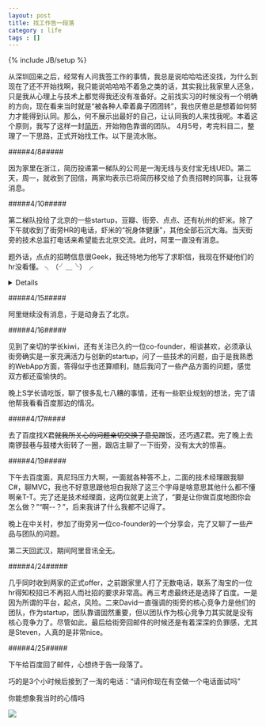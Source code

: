 ```yaml
---
layout: post
title: 找工作告一段落
category : life
tags : []
---
```

{% include JB/setup %}

从深圳回来之后，经常有人问我签工作的事情，我总是说哈哈哈还没找，为什么到现在了还不开始找啊，我只能说哈哈哈不着急之类的话，其实我比我家里人还急，只是我从心理上与技术上都觉得我还没有准备好。之前找实习的时候没有一个明确的方向，现在看来当时就是“被各种人牵着鼻子团团转”，我也厌倦总是想着如何努力才能得到认同。那么，何不展示出最好的自己，让认同我的人来找我呢。本着这个原则，我写了这样一封[简历](http://leeyeh.me/resume)，开始物色靠谱的团队。
4月5号，考完科目二，整理了一下思路，正式开始找工作。以下是流水账。

#####4/8#####

因为家里在浙江，简历投递第一梯队的公司是一淘无线与支付宝无线UED。第二天，周一，就收到了回信，两家均表示已将简历移交给了负责招聘的同事，让我等消息。

#####4/10#####

第二梯队投给了北京的一些startup，豆瓣、街旁、点点、还有杭州的虾米。除了下午就收到了街旁HR的电话，虾米的“祝身体健康”，其他全部石沉大海。当天街旁的技术总监打电话来希望能去北京交流。此时，阿里一直没有消息。

题外话，点点的招聘信息很Geek，我还特地为他写了求职信，我现在怀疑他们的hr没看懂。 ╮（╯＿╰）╭

<details>

{% highlight javascript %}
var 李叶 = {
	'resume': 'http://leeyeh.me/resume',
	'contact': {
		'mail': 'lee55962698@gmail.com',
		'tel' : '18607155596'
	}
};

李叶.prototype = {
	'Professional': 'js/jquery/html5/css3/webapp',
	'Geeky': '非最新版本不用，大三时由于市场上课表app都太烂，给自己开发了一款android应用',
	'Lazy': '工具控，开发工具比做需求有意思多了',
	'Crazy': '标准狂热分子，纠结(WTF)IE，还没达到快乐的境界'
}

(function(YOU){
	var 点点前端 = {},
	please = true;

	点点前端.prototype = {
		'Professional': '精通Web前端开发技术(HTML/CSS/Javascript等)',
		'Geeky': '喜欢各种新鲜有趣的东西，乐于尝试，热爱学习',
		'Lazy': '绝不动手做机器能够做的事情',
		'Crazy': '一个拥有数种新型浏览器但也不忘(WTF)IE，纠结并快乐的人'
	}

	for (var key in 点点前端.prototype) {
		if (!YOU.prototype[key]) {
			please = false;
			break;
		}
	}

	if (please) {
		alert('mailto:jobs@diandian.com');
	}
})(李叶);

//于是就有了这封邮件。
{% endhighlight %}

闭包内是他们的招聘信息。
</details>


#####4/15#####

阿里继续没有消息，于是动身去了北京。

#####4/16#####

见到了亲切的学长kiwi，还有关注已久的一位co-founder，相谈甚欢，必须承认街旁确实是一家充满活力与创新的startup，问了一些技术的问题，由于是我熟悉的WebApp方面，答得似乎也还算顺利，随后我问了一些产品方面的问题，感觉双方都还蛮愉快的。

晚上S学长请吃饭，聊了很多乱七八糟的事情，还有一些职业规划的想法，完了请他帮我看看百度那边的情况。

#####4/17#####

去了百度找X君<span style="text-decoration:line-through;">就我所关心的问题亲切交换了意见</span>蹭饭，还巧遇Z君。完了晚上去南锣鼓巷与鼓楼大街转了一圈，跟店主聊了一下街旁，没有太大的惊喜。

#####4/19#####

下午去百度面，真尼玛压力大啊，一面就各种答不上，二面的技术经理跟我聊C#，聊MVC，我也不好意思跟他坦白我除了这三个字母是啥意思其他什么都不懂啊亲T-T。完了还是技术经理面，这两位就更上流了，“要是让你做百度地图你会怎么做？”“啊--？”，后来我讲了什么我都不记得了。

晚上在中关村，参加了街旁另一位co-founder的一个分享会，完了又聊了一些产品与团队的问题。

第二天回武汉，期间阿里音讯全无。

#####4/24#####

几乎同时收到两家的正式offer，之前跟家里人打了无数电话，联系了淘宝的一位hr得知校招已不再招人而社招的要求非常高。再三考虑最终还是选择了百度。一是因为所谓的平台，起点，风险。二来David一直强调的街旁的核心竞争力是他们的团队，作为startup，团队靠谱固然重要，但以团队作为核心竞争力其实就是没有核心竞争力了。尽管如此，最后给街旁回邮件的时候还是有着深深的负罪感，尤其是Steven，人真的是非常nice。

#####4/25#####

下午给百度回了邮件，心想终于告一段落了。

巧的是3个小时候后接到了一淘的电话：“请问你现在有空做一个电话面试吗”

你能想象我当时的心情吗

<img src="https://public.blu.livefilestore.com/y1pQqnORj_060M5R-Ty-DqLAcRQTEA-QuLluMwRdaqkKYcWzCX7SfbMXWCDHgTRbgb49REhKSsOldK59DYNXeYJnA/p203939587-20.jpg?psid=1"></img>